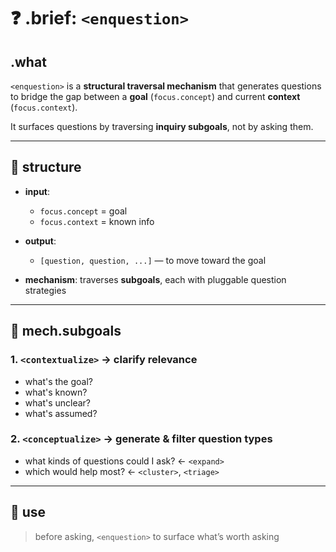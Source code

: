 # ❓ .brief: `<enquestion>`

## .what
`<enquestion>` is a **structural traversal mechanism**
that generates questions to bridge the gap between a **goal** (`focus.concept`)
and current **context** (`focus.context`).

It surfaces questions by traversing **inquiry subgoals**, not by asking them.

---

## 🧠 structure

- **input**:
  - `focus.concept` = goal
  - `focus.context` = known info

- **output**:
  - `[question, question, ...]` — to move toward the goal

- **mechanism**:
  traverses **subgoals**, each with pluggable question strategies

---

## 🔧 mech.subgoals

### 1. `<contextualize>` → clarify relevance
- what's the goal?
- what's known?
- what's unclear?
- what's assumed?

### 2. `<conceptualize>` → generate & filter question types
- what kinds of questions could I ask? ← `<expand>`
- which would help most? ← `<cluster>`, `<triage>`

---

## 🧠 use

> before asking, `<enquestion>` to surface what’s worth asking
